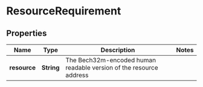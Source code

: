 

# ResourceRequirement


## Properties

| Name | Type | Description | Notes |
|------------ | ------------- | ------------- | -------------|
|**resource** | **String** | The Bech32m-encoded human readable version of the resource address |  |




